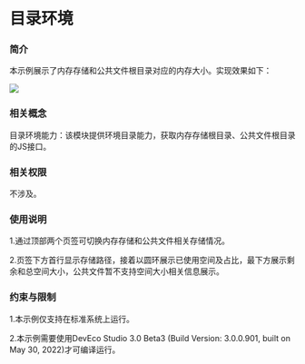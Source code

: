 # 目录环境

### 简介

本示例展示了内存存储和公共文件根目录对应的内存大小。实现效果如下：

![](screenshots/device/main.png)

### 相关概念

目录环境能力：该模块提供环境目录能力，获取内存存储根目录、公共文件根目录的JS接口。

### 相关权限

不涉及。

### 使用说明

1.通过顶部两个页签可切换内存存储和公共文件相关存储情况。

2.页签下方首行显示存储路径，接着以圆环展示已使用空间及占比，最下方展示剩余和总空间大小，公共文件暂不支持空间大小相关信息展示。

### 约束与限制

1.本示例仅支持在标准系统上运行。

2.本示例需要使用DevEco Studio 3.0 Beta3 (Build Version: 3.0.0.901, built on May 30, 2022)才可编译运行。